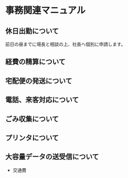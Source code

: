 # 事務関連マニュアル
## 休日出勤について
前日の昼までに場長と相談の上、社長へ個別に申請します。

## 経費の精算について
## 宅配便の発送について
## 電話、来客対応について
## ごみ収集について
## プリンタについて
## 大容量データの送受信について
 - 交通費